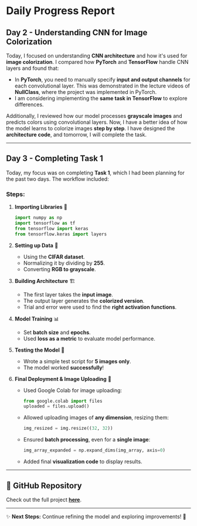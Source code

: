 # Daily Progress Report

## Day 2 - Understanding CNN for Image Colorization

Today, I focused on understanding **CNN architecture** and how it's used for **image colorization**. I compared how **PyTorch** and **TensorFlow** handle CNN layers and found that:

- In **PyTorch**, you need to manually specify **input and output channels** for each convolutional layer. This was demonstrated in the lecture videos of **NullClass**, where the project was implemented in PyTorch.
- I am considering implementing the **same task in TensorFlow** to explore differences.

Additionally, I reviewed how our model processes **grayscale images** and predicts colors using convolutional layers. Now, I have a better idea of how the model learns to colorize images **step by step**. I have designed the **architecture code**, and tomorrow, I will complete the task.

---

## Day 3 - Completing Task 1

Today, my focus was on completing **Task 1**, which I had been planning for the past two days. The workflow included:

### Steps:

1. **Importing Libraries** 📌
   ```python
   import numpy as np
   import tensorflow as tf
   from tensorflow import keras
   from tensorflow.keras import layers
   ```

2. **Setting up Data** 📂
   - Using the **CIFAR dataset**.
   - Normalizing it by dividing by **255**.
   - Converting **RGB to grayscale**.

3. **Building Architecture** 🏗️
   - The first layer takes the **input image**.
   - The output layer generates the **colorized version**.
   - Trial and error were used to find the **right activation functions**.

4. **Model Training** 📊
   - Set **batch size** and **epochs**.
   - Used **loss as a metric** to evaluate model performance.

5. **Testing the Model** 🧪
   - Wrote a simple test script for **5 images only**.
   - The model worked **successfully**!

6. **Final Deployment & Image Uploading** 📸
   - Used Google Colab for image uploading:
     ```python
     from google.colab import files
     uploaded = files.upload()
     ```
   - Allowed uploading images of **any dimension**, resizing them:
     ```python
     img_resized = img.resize((32, 32))
     ```
   - Ensured **batch processing**, even for a **single image**:
     ```python
     img_array_expanded = np.expand_dims(img_array, axis=0)
     ```
   - Added final **visualization code** to display results.

---

## 🔗 GitHub Repository
Check out the full project **[here](https://github.com/Sohamm25/Internship---NullClass/blob/main/task1.ipynb)**.

---

✨ **Next Steps:** Continue refining the model and exploring improvements! 🚀
